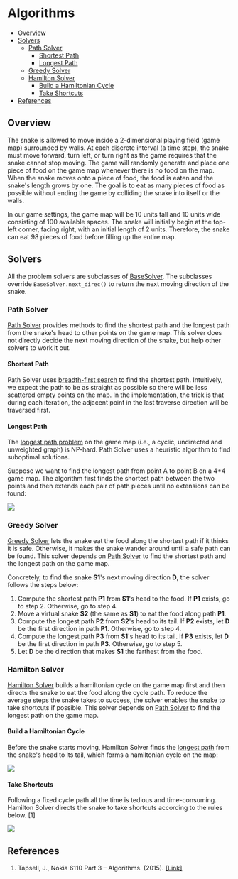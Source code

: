 # Algorithms

<!-- TOC -->

- [Overview](#overview)
- [Solvers](#solvers)
    - [Path Solver](#path-solver)
        - [Shortest Path](#shortest-path)
        - [Longest Path](#longest-path)
    - [Greedy Solver](#greedy-solver)
    - [Hamilton Solver](#hamilton-solver)
        - [Build a Hamiltonian Cycle](#build-a-hamiltonian-cycle)
        - [Take Shortcuts](#take-shortcuts)
- [References](#references)

<!-- /TOC -->

<a id="markdown-overview" name="overview"></a>
## Overview

The snake is allowed to move inside a 2-dimensional playing field (game map) surrounded by walls. At each discrete interval (a time step), the snake must move forward, turn left, or turn right as the game requires that the snake cannot stop moving. The game will randomly generate and place one piece of food on the game map whenever there is no food on the map. When the snake moves onto a piece of food, the food is eaten and the snake's length grows by one. The goal is to eat as many pieces of food as possible without ending the game by colliding the snake into itself or the walls.

In our game settings, the game map will be 10 units tall and 10 units wide consisting of 100 available spaces. The snake will initially begin at the top-left corner, facing right, with an initial length of 2 units. Therefore, the snake can eat 98 pieces of food before filling up the entire map.

<a id="markdown-solvers" name="solvers"></a>
## Solvers

All the problem solvers are subclasses of [BaseSolver][basesolver-src]. The subclasses override `BaseSolver.next_direc()` to return the next moving direction of the snake.

<a id="markdown-path-solver" name="path-solver"></a>
### Path Solver

[Path Solver][pathsolver-src] provides methods to find the shortest path and the longest path from the snake's head to other points on the game map. This solver does not directly decide the next moving direction of the snake, but help other solvers to work it out.

<a id="markdown-shortest-path" name="shortest-path"></a>
#### Shortest Path

Path Solver uses [breadth-first search][bfs-wiki] to find the shortest path. Intuitively, we expect the path to be as straight as possible so there will be less scattered empty points on the map. In the implementation, the trick is that during each iteration, the adjacent point in the last traverse direction will be traversed first.

<a id="markdown-longest-path" name="longest-path"></a>
#### Longest Path

The [longest path problem][longest-path-wiki] on the game map (i.e., a cyclic, undirected and unweighted graph) is NP-hard. Path Solver uses a heuristic algorithm to find suboptimal solutions.

Suppose we want to find the longest path from point A to point B on a 4*4 game map. The algorithm first finds the shortest path between the two points and then extends each pair of path pieces until no extensions can be found:

![][build-longest-img]

<a id="markdown-greedy-solver" name="greedy-solver"></a>
### Greedy Solver

[Greedy Solver][greedysolver-src] lets the snake eat the food along the shortest path if it thinks it is safe. Otherwise, it makes the snake wander around until a safe path can be found. This solver depends on [Path Solver](#path-solver) to find the shortest path and the longest path on the game map.

Concretely, to find the snake **S1**'s next moving direction **D**, the solver follows the steps below:

1. Compute the shortest path **P1** from **S1**'s head to the food. If **P1** exists, go to step 2. Otherwise, go to step 4.
2. Move a virtual snake **S2** (the same as **S1**) to eat the food along path **P1**.
3. Compute the longest path **P2** from **S2**'s head to its tail. If **P2** exists, let **D** be the first direction in path **P1**. Otherwise, go to step 4.
4. Compute the longest path **P3** from **S1**'s head to its tail. If **P3** exists, let **D** be the first direction in path **P3**. Otherwise, go to step 5.
5. Let **D** be the direction that makes **S1** the farthest from the food.

<a id="markdown-hamilton-solver" name="hamilton-solver"></a>
### Hamilton Solver

[Hamilton Solver][hamiltonsolver-src] builds a hamiltonian cycle on the game map first and then directs the snake to eat the food along the cycle path. To reduce the average steps the snake takes to success, the solver enables the snake to take shortcuts if possible. This solver depends on [Path Solver](#path-solver) to find the longest path on the game map.

<a id="markdown-build-a-hamiltonian-cycle" name="build-a-hamiltonian-cycle"></a>
#### Build a Hamiltonian Cycle

Before the snake starts moving, Hamilton Solver finds the [longest path](#longest-path) from the snake's head to its tail, which forms a hamiltonian cycle on the map:

![][build-hamilton-img]

<a id="markdown-take-shortcuts" name="take-shortcuts"></a>
#### Take Shortcuts

Following a fixed cycle path all the time is tedious and time-consuming. Hamilton Solver directs the snake to take shortcuts according to the rules below. [1]

![][take-shortcuts-img]

<a id="markdown-references" name="references"></a>
## References

1. Tapsell, J., Nokia 6110 Part 3 – Algorithms. (2015). [[Link]][link-ref-2]


[bfs-wiki]: https://en.wikipedia.org/wiki/Breadth-first_search
[longest-path-wiki]: https://en.wikipedia.org/wiki/Longest_path_problem

[basesolver-src]: ../snake/solver/base.py
[pathsolver-src]: ../snake/solver/path.py
[greedysolver-src]: ../snake/solver/greedy.py
[hamiltonsolver-src]: ../snake/solver/hamilton.py

[build-longest-img]: ./images/build_longest.png
[build-hamilton-img]: ./images/build_hamilton.png
[take-shortcuts-img]: ./images/take_shortcuts.png

[link-ref-1]: https://doi.org/10.18297/etd/848
[link-ref-2]: https://johnflux.com/2015/05/02/nokia-6110-part-3-algorithms/
